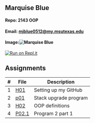 ## Marquise Blue
#### Repo: 2143 OOP
#### Email: mjblue0512@my.msutexas.edu
#### Image:![Marquise Blue](https://www.facebook.com/photo?fbid=3229366190408848&set=a.157263194285845)
[![Run on Repl.it](https://repl.it/badge/github/MarquiseJBlue/CMPS2143)](https://repl.it/github/MarquiseJBlue/CMPS2143)

## Assignments
|   #   | File        | Description                      |
| :---: | --------    | -------------------------------- |
|   1   | [H01](./H01)| Setting up my GitHub             |
|   2   | [p01](./p01)| Stack upgrade program            |
|   3   | [H02](./H02)| OOP definitions                  |
|   4   | [P02.1](./P02.1)|Program 2 part 1              |
